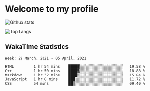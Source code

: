 # Welcome to my profile

![Github stats](https://github-readme-stats.vercel.app/api?username=xinthose&show_icons=true&theme=radical&count_private=true)

![Top Langs](https://github-readme-stats.vercel.app/api/top-langs/?username=xinthose)

## WakaTime Statistics
<!--START_SECTION:waka-->
```text
Week: 29 March, 2021 - 05 April, 2021

HTML         1 hr 54 mins    █████░░░░░░░░░░░░░░░░░░░░   19.58 % 
C++          1 hr 50 mins    ████▓░░░░░░░░░░░░░░░░░░░░   18.88 % 
Markdown     1 hr 32 mins    ████░░░░░░░░░░░░░░░░░░░░░   15.84 % 
JavaScript   1 hr 8 mins     ███░░░░░░░░░░░░░░░░░░░░░░   11.72 % 
CSS          54 mins         ██▒░░░░░░░░░░░░░░░░░░░░░░   09.40 % 
```
<!--END_SECTION:waka-->
